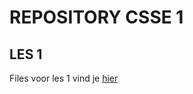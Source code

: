 # REPOSITORY CSSE 1

## LES 1

Files voor les 1 vind je [hier](https://github.com/nmdgent-jefverme/gdmgent-jefverme-csse1/tree/master/lessen/les_1)
